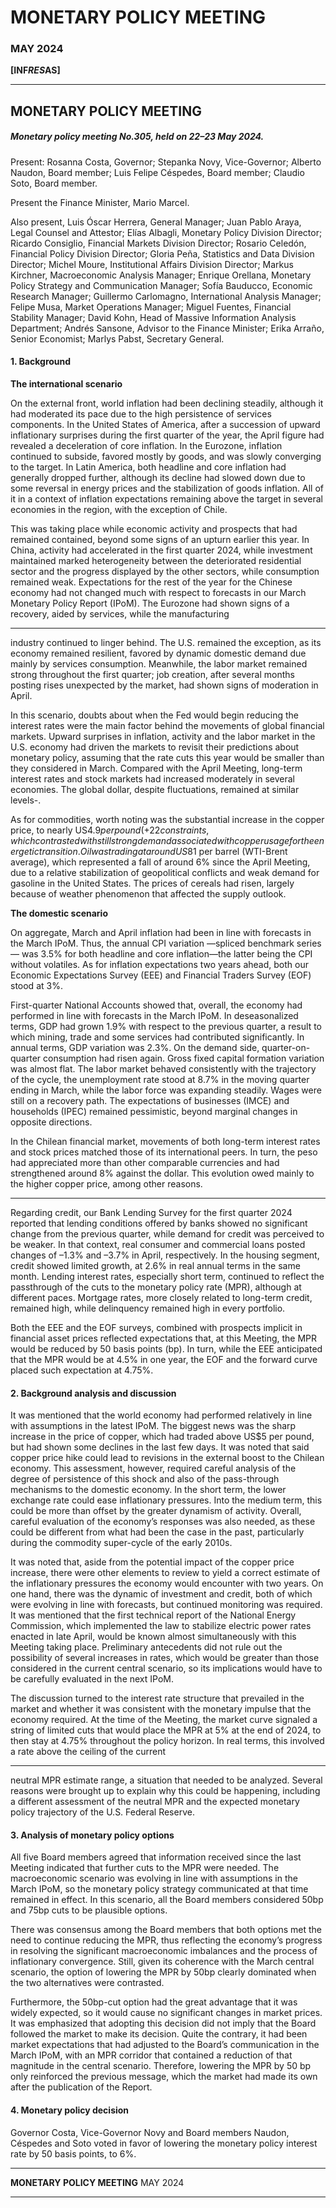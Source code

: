 # MONETARY POLICY MEETING

### MAY 2024

**[INF*RES*AS]**


-----

## MONETARY POLICY MEETING

##### Monetary policy meeting No.305, held on 22–23 May 2024.

Present: Rosanna Costa, Governor; Stepanka Novy, Vice-Governor; Alberto Naudon, Board member; Luis
Felipe Céspedes, Board member; Claudio Soto, Board member.

Present the Finance Minister, Mario Marcel.

Also present, Luis Óscar Herrera, General Manager; Juan Pablo Araya, Legal Counsel and Attestor; Elías
Albagli, Monetary Policy Division Director; Ricardo Consiglio, Financial Markets Division Director; Rosario
Celedón, Financial Policy Division Director; Gloria Peña, Statistics and Data Division Director; Michel Moure,
Institutional Affairs Division Director; Markus Kirchner, Macroeconomic Analysis Manager; Enrique Orellana,
Monetary Policy Strategy and Communication Manager; Sofía Bauducco, Economic Research Manager;
Guillermo Carlomagno, International Analysis Manager; Felipe Musa, Market Operations Manager; Miguel
Fuentes, Financial Stability Manager; David Kohn, Head of Massive Information Analysis Department; Andrés
Sansone, Advisor to the Finance Minister; Erika Arraño, Senior Economist; Marlys Pabst, Secretary General.

#### 1. Background

**The international scenario**

On the external front, world inflation had been declining steadily, although it had moderated its pace due to
the high persistence of services components. In the United States of America, after a succession of upward
inflationary surprises during the first quarter of the year, the April figure had revealed a deceleration of
core inflation. In the Eurozone, inflation continued to subside, favored mostly by goods, and was slowly
converging to the target. In Latin America, both headline and core inflation had generally dropped further,
although its decline had slowed down due to some reversal in energy prices and the stabilization of goods
inflation. All of it in a context of inflation expectations remaining above the target in several economies in
the region, with the exception of Chile.

This was taking place while economic activity and prospects that had remained contained, beyond some
signs of an upturn earlier this year. In China, activity had accelerated in the first quarter 2024, while
investment maintained marked heterogeneity between the deteriorated residential sector and the progress
displayed by the other sectors, while consumption remained weak. Expectations for the rest of the year
for the Chinese economy had not changed much with respect to forecasts in our March Monetary Policy
Report (IPoM). The Eurozone had shown signs of a recovery, aided by services, while the manufacturing


-----

industry continued to linger behind. The U.S. remained the exception, as its economy remained resilient,
favored by dynamic domestic demand due mainly by services consumption. Meanwhile, the labor market
remained strong throughout the first quarter; job creation, after several months posting rises unexpected
by the market, had shown signs of moderation in April.

In this scenario, doubts about when the Fed would begin reducing the interest rates were the main factor
behind the movements of global financial markets. Upward surprises in inflation, activity and the labor
market in the U.S. economy had driven the markets to revisit their predictions about monetary policy,
assuming that the rate cuts this year would be smaller than they considered in March. Compared with the
April Meeting, long-term interest rates and stock markets had increased moderately in several economies.
The global dollar, despite fluctuations, remained at similar levels-.

As for commodities, worth noting was the substantial increase in the copper price, to nearly US$4.9 per
pound (+22% since the April Meeting). This evolution would have been related to news about supply
constraints, which contrasted with still strong demand associated with copper usage for the energetic
transition. Oil was trading at around US$81 per barrel (WTI-Brent average), which represented a fall of
around 6% since the April Meeting, due to a relative stabilization of geopolitical conflicts and weak demand
for gasoline in the United States. The prices of cereals had risen, largely because of weather phenomenon
that affected the supply outlook.

**The domestic scenario**

On aggregate, March and April inflation had been in line with forecasts in the March IPoM. Thus, the annual
CPI variation —spliced benchmark series— was 3.5% for both headline and core inflation—the latter being
the CPI without volatiles. As for inflation expectations two years ahead, both our Economic Expectations
Survey (EEE) and Financial Traders Survey (EOF) stood at 3%.

First-quarter National Accounts showed that, overall, the economy had performed in line with forecasts
in the March IPoM. In deseasonalized terms, GDP had grown 1.9% with respect to the previous quarter,
a result to which mining, trade and some services had contributed significantly. In annual terms, GDP
variation was 2.3%. On the demand side, quarter-on-quarter consumption had risen again. Gross fixed
capital formation variation was almost flat. The labor market behaved consistently with the trajectory of the
cycle, the unemployment rate stood at 8.7% in the moving quarter ending in March, while the labor force
was expanding steadily. Wages were still on a recovery path. The expectations of businesses (IMCE) and
households (IPEC) remained pessimistic, beyond marginal changes in opposite directions.

In the Chilean financial market, movements of both long-term interest rates and stock prices matched those
of its international peers. In turn, the peso had appreciated more than other comparable currencies and had
strengthened around 8% against the dollar. This evolution owed mainly to the higher copper price, among
other reasons.


-----

Regarding credit, our Bank Lending Survey for the first quarter 2024 reported that lending conditions
offered by banks showed no significant change from the previous quarter, while demand for credit was
perceived to be weaker. In that context, real consumer and commercial loans posted changes of –1.3%
and –3.7% in April, respectively. In the housing segment, credit showed limited growth, at 2.6% in real
annual terms in the same month. Lending interest rates, especially short term, continued to reflect the passthrough of the cuts to the monetary policy rate (MPR), although at different paces. Mortgage rates, more
closely related to long-term credit, remained high, while delinquency remained high in every portfolio.

Both the EEE and the EOF surveys, combined with prospects implicit in financial asset prices reflected
expectations that, at this Meeting, the MPR would be reduced by 50 basis points (bp). In turn, while the
EEE anticipated that the MPR would be at 4.5% in one year, the EOF and the forward curve placed such
expectation at 4.75%.

#### 2. Background analysis and discussion

It was mentioned that the world economy had performed relatively in line with assumptions in the latest
IPoM. The biggest news was the sharp increase in the price of copper, which had traded above US$5 per
pound, but had shown some declines in the last few days. It was noted that said copper price hike could
lead to revisions in the external boost to the Chilean economy. This assessment, however, required careful
analysis of the degree of persistence of this shock and also of the pass-through mechanisms to the domestic
economy. In the short term, the lower exchange rate could ease inflationary pressures. Into the medium
term, this could be more than offset by the greater dynamism of activity. Overall, careful evaluation of the
economy’s responses was also needed, as these could be different from what had been the case in the past,
particularly during the commodity super-cycle of the early 2010s.

It was noted that, aside from the potential impact of the copper price increase, there were other elements
to review to yield a correct estimate of the inflationary pressures the economy would encounter with two
years. On one hand, there was the dynamic of investment and credit, both of which were evolving in line
with forecasts, but continued monitoring was required. It was mentioned that the first technical report of
the National Energy Commission, which implemented the law to stabilize electric power rates enacted in
late April, would be known almost simultaneously with this Meeting taking place. Preliminary antecedents
did not rule out the possibility of several increases in rates, which would be greater than those considered
in the current central scenario, so its implications would have to be carefully evaluated in the next IPoM.

The discussion turned to the interest rate structure that prevailed in the market and whether it was
consistent with the monetary impulse that the economy required. At the time of the Meeting, the market
curve signaled a string of limited cuts that would place the MPR at 5% at the end of 2024, to then stay
at 4.75% throughout the policy horizon. In real terms, this involved a rate above the ceiling of the current


-----

neutral MPR estimate range, a situation that needed to be analyzed. Several reasons were brought up to
explain why this could be happening, including a different assessment of the neutral MPR and the expected
monetary policy trajectory of the U.S. Federal Reserve.

#### 3. Analysis of monetary policy options

All five Board members agreed that information received since the last Meeting indicated that further cuts
to the MPR were needed. The macroeconomic scenario was evolving in line with assumptions in the March
IPoM, so the monetary policy strategy communicated at that time remained in effect. In this scenario, all the
Board members considered 50bp and 75bp cuts to be plausible options.

There was consensus among the Board members that both options met the need to continue reducing the
MPR, thus reflecting the economy’s progress in resolving the significant macroeconomic imbalances and the
process of inflationary convergence. Still, given its coherence with the March central scenario, the option of
lowering the MPR by 50bp clearly dominated when the two alternatives were contrasted.

Furthermore, the 50bp-cut option had the great advantage that it was widely expected, so it would cause
no significant changes in market prices. It was emphasized that adopting this decision did not imply that
the Board followed the market to make its decision. Quite the contrary, it had been market expectations
that had adjusted to the Board’s communication in the March IPoM, with an MPR corridor that contained a
reduction of that magnitude in the central scenario. Therefore, lowering the MPR by 50 bp only reinforced
the previous message, which the market had made its own after the publication of the Report.

#### 4. Monetary policy decision

Governor Costa, Vice-Governor Novy and Board members Naudon, Céspedes and Soto voted in favor of
lowering the monetary policy interest rate by 50 basis points, to 6%.


-----

**MONETARY POLICY MEETING**
MAY 2024


-----

